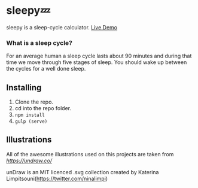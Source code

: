 # sleepy💤

sleepy is a sleep-cycle calculator.
[Live Demo](https://ogunb.github.io/sleepy/dist/)

### What is a sleep cycle?

For an average human a sleep cycle lasts about 90 minutes and during that time we move through five stages of sleep. You should wake up between the cycles for a well done sleep.

## Installing

1. Clone the repo.
2. cd into the repo folder.
3. `npm install`
4. `gulp (serve)`

## Illustrations
All of the awesome illustrations used on this projects are taken from *https://undraw.co/*

unDraw is an MIT licenced .svg collection created by Katerina Limpitsouni(https://twitter.com/ninalimpi)
